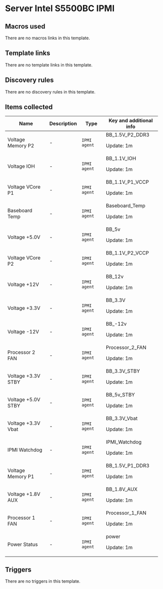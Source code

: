 # Server Intel S5500BC IPMI

## Macros used

There are no macros links in this template.

## Template links

There are no template links in this template.

## Discovery rules

There are no discovery rules in this template.

## Items collected

|Name|Description|Type|Key and additional info|
|----|-----------|----|----|
|Voltage Memory P2|<p>-</p>|`IPMI agent`|BB_1.5V_P2_DDR3<p>Update: 1m</p>|
|Voltage IOH|<p>-</p>|`IPMI agent`|BB_1.1V_IOH<p>Update: 1m</p>|
|Voltage VCore P1|<p>-</p>|`IPMI agent`|BB_1.1V_P1_VCCP<p>Update: 1m</p>|
|Baseboard Temp|<p>-</p>|`IPMI agent`|Baseboard_Temp<p>Update: 1m</p>|
|Voltage +5.0V|<p>-</p>|`IPMI agent`|BB_5v<p>Update: 1m</p>|
|Voltage VCore P2|<p>-</p>|`IPMI agent`|BB_1.1V_P2_VCCP<p>Update: 1m</p>|
|Voltage +12V|<p>-</p>|`IPMI agent`|BB_12v<p>Update: 1m</p>|
|Voltage +3.3V|<p>-</p>|`IPMI agent`|BB_3.3V<p>Update: 1m</p>|
|Voltage -12V|<p>-</p>|`IPMI agent`|BB_-12v<p>Update: 1m</p>|
|Processor 2 FAN|<p>-</p>|`IPMI agent`|Processor_2_FAN<p>Update: 1m</p>|
|Voltage +3.3V STBY|<p>-</p>|`IPMI agent`|BB_3.3V_STBY<p>Update: 1m</p>|
|Voltage +5.0V STBY|<p>-</p>|`IPMI agent`|BB_5v_STBY<p>Update: 1m</p>|
|Voltage +3.3V Vbat|<p>-</p>|`IPMI agent`|BB_3.3V_Vbat<p>Update: 1m</p>|
|IPMI Watchdog|<p>-</p>|`IPMI agent`|IPMI_Watchdog<p>Update: 1m</p>|
|Voltage Memory P1|<p>-</p>|`IPMI agent`|BB_1.5V_P1_DDR3<p>Update: 1m</p>|
|Voltage +1.8V AUX|<p>-</p>|`IPMI agent`|BB_1.8V_AUX<p>Update: 1m</p>|
|Processor 1 FAN|<p>-</p>|`IPMI agent`|Processor_1_FAN<p>Update: 1m</p>|
|Power Status|<p>-</p>|`IPMI agent`|power<p>Update: 1m</p>|
## Triggers

There are no triggers in this template.

